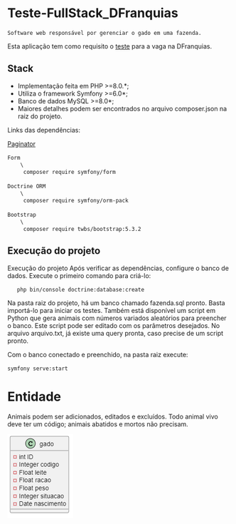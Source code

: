 
# Teste-FullStack_DFranquias

    Software web responsável por gerenciar o gado em uma fazenda.

Esta aplicação tem como requisito o [teste](https://drive.google.com/file/d/1yP_Ld1zXsgh8FXGRk8lODTsN48BusBHh/view?usp=sharing) para a vaga na DFranquias.

## Stack
* Implementação feita em PHP >=8.0.*;
* Utiliza o framework Symfony >=6.0*;
* Banco de dados MySQL >=8.0*;
* Maiores detalhes podem ser encontrados no arquivo composer.json na raiz do projeto.

 Links das dependências:

   [Paginator](https://github.com/KnpLabs/KnpPaginatorBundle)

    Form
        \
         composer require symfony/form

    Doctrine ORM
        \
         composer require symfony/orm-pack

    Bootstrap
        \
         composer require twbs/bootstrap:5.3.2

## Execução do projeto


Execução do projeto
Após verificar as dependências, configure o banco de dados. Execute o primeiro comando para criá-lo:

       php bin/console doctrine:database:create

Na pasta raiz do projeto, há um banco chamado fazenda.sql pronto. Basta importá-lo para iniciar os testes. Também está disponível um script em Python que gera animais com números variados aleatórios para preencher o banco. Este script pode ser editado com os parâmetros desejados. No arquivo arquivo.txt, já existe uma query pronta, caso precise de um script pronto.

Com o banco conectado e preenchido, na pasta raiz execute:


    symfony serve:start

# Entidade


Animais podem ser adicionados, editados e excluídos. Todo animal vivo deve ter um código; animais abatidos e mortos não precisam.

![Alt text](image.png)